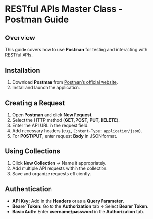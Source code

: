 ﻿# RESTful APIs Master Class - Postman Guide

## Overview
This guide covers how to use **Postman** for testing and interacting with RESTful APIs.

## Installation
1. Download **Postman** from [Postman’s official website](https://www.postman.com/downloads/).
2. Install and launch the application.

## Creating a Request
1. Open **Postman** and click **New Request**.
2. Select the HTTP method (**GET, POST, PUT, DELETE**).
3. Enter the API URL in the request field.
4. Add necessary headers (e.g., `Content-Type: application/json`).
5. For **POST/PUT**, enter request **Body** in JSON format.

## Using Collections
1. Click **New Collection** → Name it appropriately.
2. Add multiple API requests within the collection.
3. Save and organize requests efficiently.

## Authentication
- **API Key:** Add in the **Headers** or as a **Query Parameter**.
- **Bearer Token:** Go to the **Authorization** tab → Select **Bearer Token**.
- **Basic Auth:** Enter **username/password** in the **Authorization** tab.